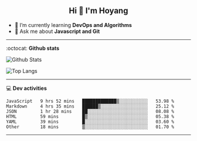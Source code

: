 <h2 align="center">Hi 👋 I'm Hoyang</h2>

- 🌱 I’m currently learning **DevOps and Algorithms**
- 💬 Ask me about **Javascript and Git**

-------

:octocat: **Github stats**

![Github Stats](https://github-readme-stats.vercel.app/api?username=hoyangtsai&count_private=true&show_icons=true&theme=blueberry)

![Top Langs](https://github-readme-stats.vercel.app/api/top-langs/?username=hoyangtsai&theme=blueberry&layout=compact&langs_count=8)

-------

:computer: **Dev activities**
<!--START_SECTION:waka-->

```text
JavaScript   9 hrs 52 mins   █████████████▒░░░░░░░░░░░   53.98 %
Markdown     4 hrs 35 mins   ██████▒░░░░░░░░░░░░░░░░░░   25.12 %
JSON         1 hr 28 mins    ██░░░░░░░░░░░░░░░░░░░░░░░   08.08 %
HTML         59 mins         █▒░░░░░░░░░░░░░░░░░░░░░░░   05.38 %
YAML         39 mins         █░░░░░░░░░░░░░░░░░░░░░░░░   03.60 %
Other        18 mins         ▒░░░░░░░░░░░░░░░░░░░░░░░░   01.70 %
```

<!--END_SECTION:waka-->

-------
